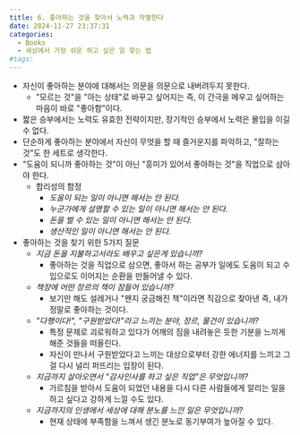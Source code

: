 ```yaml
---
title: 6. 좋아하는 것을 찾아서 노력과 작별한다
date: 2024-11-27 23:37:31
categories:
  - Books
  - 세상에서 가장 쉬운 하고 싶은 일 찾는 법
#tags:
---
```

- 자신이 좋아하는 분야에 대해서는 의문을 의문으로 내버려두지 못한다.
  - "모르는 것"을 "아는 상태"로 바꾸고 싶어지는 즉, 이 간극을 메우고 싶어하는 마음이 바로 "좋아함"이다.
- 짧은 승부에서는 노력도 유효한 전략이지만, 장기적인 승부에서 노력은 몰입을 이길 수 없다.
- 단순하게 좋아하는 분야에서 자신이 무엇을 할 때 즐거운지를 파악하고, "잘하는 것"도  한 세트로 생각한다.
- "도움이 되니까 좋아하는 것"이 아닌 "흥미가 있어서 좋아하는 것"을 직업으로 삼아야 한다.
  - 합리성의 함정
    - *도움이 되는 일이 아니면 해서는 안 된다.*
    - *누군가에게 설명할  수 있는 일이 아니면 해서는 안 된다.*
    - *돈을 벌 수 있는 일이 아니면 해서는 안 된다.*
    - *생산적인  일이 아니면 해서는 안 된다.*
- 좋아하는 것을 찾기 위한 5가지 질문
  - *지금 돈을 지불하고서라도 배우고 싶은게 있습니까?*
    - 좋아하는 것을 직업으로 삼으면, 좋아서 하는 공부가 일에도 도움이 되고 수입으로도 이어지는 순환을 만들어낼 수 있다.
  - *책장에 어떤 장르의 책이 잠들어 있습니까?*
    - 보기만 해도  설레거나 "왠지 궁금해진 책"이라면 직감으로 찾아낸 즉, 내가 정말로 좋아하는 것이다.
  - *"다행이다!", "구원받았다!"라고 느끼는 분야, 장르, 물건이 있습니까?*
    - 특정 문제로 괴로워하고 있다가 어깨의 짐을 내려놓은 듯한 기분을 느끼게 해준 것들을 떠올린다.
    - 자신이 만나서 구원받았다고 느끼는 대상으로부터 강한 에너지를 느끼고 그걸 다시  널리 퍼뜨리는 입장이 된다.
  - *지금까지 살아오면서 "감사인사를 하고 싶은 직업"은 무엇입니까?*
    - 가르침을 받아서 도움이 되었던 내용을 다시 다른 사람들에게 알리는 일을 하고 싶다고 강하게 느낄 수도 있다.
  - *지금까지의 인생에서 세상에 대해 분노를 느낀 일은 무엇입니까?*
    - 현재 상태에 부족함을 느껴서 생긴 분노로 동기부여가 높아질 수 있다.